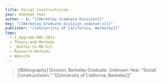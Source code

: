 ```yaml
---
title: Social Constructivism
year: Unknown Year
author - 1: "[[Berkeley Graduate Division]]"
key: "[[Berkeley_Graduate_Division_undated-vz]]"
publisher: "[[University of California, Berkeley]]"
tags:
  - 2_Upgrade-MAY-2023
  - Theory-and-Methods
  - _BibTex-to-MD-Git
  - Research-Methods
  - Website
---
```


> [!Bibliography]
> Division, Berkeley Graduate. Unknown Year. “Social Constructivism.” "[[University of California, Berkeley]]"